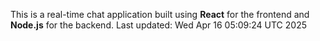 This is a real-time chat application built using **React** for the frontend and **Node.js** for the backend.
Last updated: Wed Apr 16 05:09:24 UTC 2025
